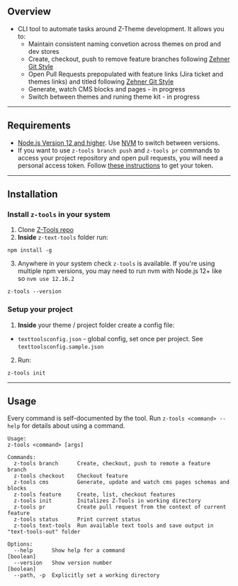 ## Overview

- CLI tool to automate tasks around Z-Theme development. It allows you to:
  - Maintain consistent naming convetion across themes on prod and dev stores
  - Create, checkout, push to remove feature branches following [Zehner Git Style](https://www.notion.so/Git-Style-Guide-Commits-Branch-Names-032b21ffe7ac4a0ca580a7b68d9b5d9e)
  - Open Pull Requests prepopulated with feature links (Jira ticket and themes links) and titled following [Zehner Git Style](https://www.notion.so/Git-Style-Guide-Commits-Branch-Names-032b21ffe7ac4a0ca580a7b68d9b5d9e)
  - Generate, watch CMS blocks and pages - in progress
  - Switch between themes and runing theme kit - in progress

---

## Requirements

- [Node.js Version 12 and higher](https://nodejs.org/en/download/). Use [NVM](https://github.com/nvm-sh/nvm) to switch between versions.
- If you want to use `z-tools branch push` and `z-tools pr` commands to access your project repository and open pull requests, you will need a personal access token. Follow [these instructions](https://help.github.com/en/github/authenticating-to-github/creating-a-personal-access-token-for-the-command-line) to get your token.

---

## Installation

### Install `z-tools` in your system

1.  Clone [Z-Tools repo](https://github.com/zehnergroup/z-text-tools)
2.  **Inside** `z-text-tools` folder run:

```
npm install -g
```

3. Anywhere in your system check `z-tools` is available. If you're using multiple npm versions, you may need to run nvm with Node.js 12+ like so `nvm use 12.16.2`

```
z-tools --version
```

### Setup your project

1. **Inside** your theme / project folder create a config file:

- `texttoolsconfig.json` - global config, set once per project. See `texttoolsconfig.sample.json`

2. Run:

```
z-tools init
```

---

## Usage

Every command is self-documented by the tool. Run `z-tools <command> --help` for details about using a command.

```
Usage:
z-tools <command> [args]

Commands:
  z-tools branch      Create, checkout, push to remote a feature branch
  z-tools checkout    Checkout feature
  z-tools cms         Generate, update and watch cms pages schemas and blocks
  z-tools feature     Create, list, checkout features
  z-tools init        Initalizes Z-Tools in working directory
  z-tools pr          Create pull request from the context of current feature
  z-tools status      Print current status
  z-tools text-tools  Run available text tools and save output in "text-tools-out" folder

Options:
  --help      Show help for a command                                                                                                                                                                                                                                                                                       [boolean]
  --version   Show version number                                                                                                                                                                                                                                                                                           [boolean]
  --path, -p  Explicitly set a working directory

```
